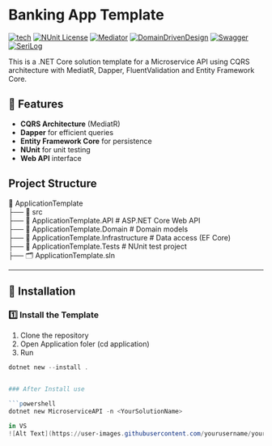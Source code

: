 # Banking App Template
[![tech](https://img.shields.io/badge/powredby-.netcore-purple.svg)](https://dotnet.microsoft.com/en-us/download) [![NUnit License](https://img.shields.io/badge/powredby-NUnit-green.svg)](https://nunit.org/) [![Mediator](https://img.shields.io/badge/powredby-MediatR-blue.svg)](https://www.nuget.org/packages/mediatr/) [![DomainDrivenDesign](https://img.shields.io/badge/powredby-DDD-red.svg)](https://en.wikipedia.org/wiki/Domain-driven_design) [![Swagger](https://img.shields.io/badge/powredby-swagger-gree.svg)](https://swagger.io/) [![SeriLog](https://img.shields.io/badge/powredby-serilog-orange.svg)](https://serilog.net/)

This is a .NET Core solution template for a Microservice API using CQRS architecture with MediatR, Dapper, FluentValidation and Entity Framework Core.

## 📌 Features
- **CQRS Architecture** (MediatR)
- **Dapper** for efficient queries
- **Entity Framework Core** for persistence
- **NUnit** for unit testing
- **Web API** interface

## Project Structure

📂 ApplicationTemplate <br>
 ├── 📂 src <br>
    ├── 📂 ApplicationTemplate.API            # ASP.NET Core Web API <br>
    ├── 📂 ApplicationTemplate.Domain         # Domain models <br>
    ├── 📂 ApplicationTemplate.Infrastructure # Data access (EF Core) <br>
 ├── 📂 ApplicationTemplate.Tests          # NUnit test project <br>
 ├── 🗂️ ApplicationTemplate.sln <br>


---

## 🚀 Installation

### **1️⃣ Install the Template**

1. Clone the repository
2. Open Application foler (cd application)
3. Run
```powershell
dotnet new --install .


### After Install use

```powershell
dotnet new MicroserviceAPI -n <YourSolutionName>

in VS 
![Alt Text](https://user-images.githubusercontent.com/yourusername/yourrepo/yourimage.png)

